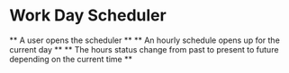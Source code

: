 # Work Day Scheduler 

** A user opens the scheduler **
** An hourly schedule opens up for the current day **
** The hours status change from past to present to future depending on the current time **


